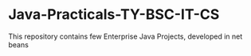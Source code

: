 # Java-Practicals-TY-BSC-IT-CS
This repository contains few Enterprise Java Projects, developed in net beans

